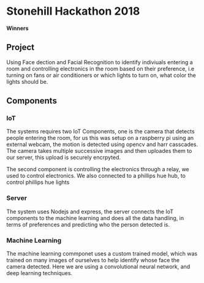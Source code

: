 # Stonehill Hackathon 2018
**Winners**

## Project
Using Face dection and Facial Recognition to identify indiviuals entering a room and controlling electronics in the room based on their preference, i.e turning on fans or air conditioners or which lights to turn on, what color the lights should be.

## Components

### IoT

The systems requires two IoT Components, one is the camera that detects people entering the room, for us this was setup on a raspberry pi using an external webcam, the motion is detected using opencv and harr casscades. The camera takes multiple successive images and then uploades them to our server, this upload is securely encrpyted.

The second component is controlling the electronics through a relay, we used to control electronics. We also connected to a phillips hue hub, to control phillips hue lights

### Server

The system uses Nodejs and express, the server connects the IoT components to the machine learning and does all the data handling, in terms of preferences and predicting who the person detected is.

### Machine Learning

The machine learning commponet uses a custom trained model, which was trained on many images of ourselves to help identify whose face the camera detected. Here we are using a convolutional neural network, and deep learning techniques. 
